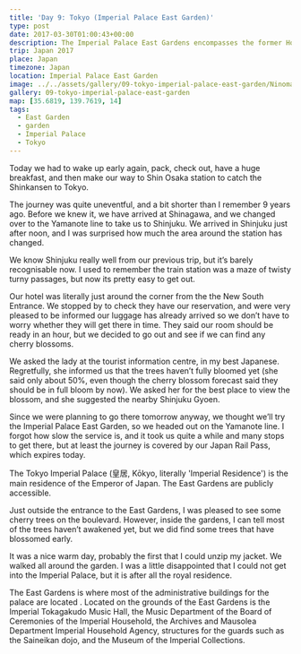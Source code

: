 ```yaml
---
title: 'Day 9: Tokyo (Imperial Palace East Garden)'
type: post
date: 2017-03-30T01:00:43+00:00
description: The Imperial Palace East Gardens encompasses the former Honmaru and Ninomaru areas of Edo Castle and the Imperial Tokagakudo Music Hall.
trip: Japan 2017
place: Japan
timezone: Japan
location: Imperial Palace East Garden
image: ../../assets/gallery/09-tokyo-imperial-palace-east-garden/Ninomaru garden.jpeg
gallery: 09-tokyo-imperial-palace-east-garden
map: [35.6819, 139.7619, 14]
tags:
  - East Garden
  - garden
  - Imperial Palace
  - Tokyo
---
```


Today we had to wake up early again, pack, check out, have a huge breakfast, and then make our way to Shin Osaka station to catch the Shinkansen to Tokyo.

The journey was quite uneventful, and a bit shorter than I remember 9 years ago. Before we knew it, we have arrived at Shinagawa, and we changed over to the Yamanote line to take us to Shinjuku. We arrived in Shinjuku just after noon, and I was surprised how much the area around the station has changed.

We know Shinjuku really well from our previous trip, but it’s barely recognisable now. I used to remember the train station was a maze of twisty turny passages, but now its pretty easy to get out.

Our hotel was literally just around the corner from the the New South Entrance. We stopped by to check they have our reservation, and were very pleased to be informed our luggage has already arrived so we don’t have to worry whether they will get there in time. They said our room should be ready in an hour, but we decided to go out and see if we can find any cherry blossoms.

We asked the lady at the tourist information centre, in my best Japanese. Regretfully, she informed us that the trees haven’t fully bloomed yet (she said only about 50%, even though the cherry blossom forecast said they should be in full bloom by now). We asked her for the best place to view the blossom, and she suggested the nearby Shinjuku Gyoen.

Since we were planning to go there tomorrow anyway, we thought we’ll try the Imperial Palace East Garden, so we headed out on the Yamanote line. I forgot how slow the service is, and it took us quite a while and many stops to get there, but at least the journey is covered by our Japan Rail Pass, which expires today.

The Tokyo Imperial Palace (皇居, Kōkyo, literally 'Imperial Residence') is the main residence of the Emperor of Japan. The East Gardens are publicly accessible.

Just outside the entrance to the East Gardens, I was pleased to see some cherry trees on the boulevard. However, inside the gardens, I can tell most of the trees haven’t awakened yet, but we did find some trees that have blossomed early.

It was a nice warm day, probably the first that I could unzip my jacket. We walked all around the garden. I was a little disappointed that I could not get into the Imperial Palace, but it is after all the royal residence.

The East Gardens is where most of the administrative buildings for the palace are located . Located on the grounds of the East Gardens is the Imperial Tokagakudo Music Hall, the Music Department of the Board of Ceremonies of the Imperial Household, the Archives and Mausolea Department Imperial Household Agency, structures for the guards such as the Saineikan dojo, and the Museum of the Imperial Collections.
